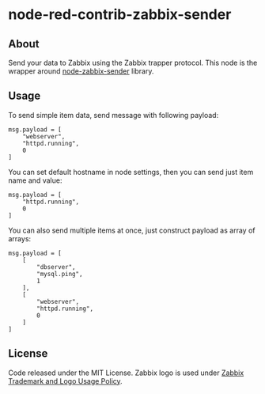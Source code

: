# node-red-contrib-zabbix-sender
## About
Send your data to Zabbix using the Zabbix trapper protocol.
This node is the wrapper around [node-zabbix-sender](https://www.npmjs.com/package/node-zabbix-sender>node-zabbix-sender) library.
## Usage
To send simple item data, send message with following payload:
```
msg.payload = [
	"webserver",
	"httpd.running",
	0
]
```
You can set default hostname in node settings, then you can send just item name and value:
```
msg.payload = [
    "httpd.running",
    0
]
```
You can also send multiple items at once, just construct payload as array of arrays:
```
msg.payload = [
    [
        "dbserver",
        "mysql.ping",
        1
    ],
    [
        "webserver",
        "httpd.running",
        0
    ]
]
```
## License
Code released under the MIT License.
Zabbix logo is used under [Zabbix Trademark and Logo Usage Policy](https://www.zabbix.com/trademark).
